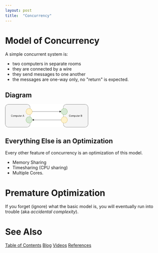 ```yaml
---
layout: post
title:  "Concurrency"
---
```


# Model of Concurrency

A simple concurrent system is:
- two computers in separate rooms 
- they are connected by a wire
- they send messages to one another
- the messages are one-way only, no "return" is expected.

## Diagram

<img src="https://github.com/guitarvydas/wheelreinvention/blob/master/Concurrency.png?raw=true" alt="Concurrency.png" style="zoom:67%;" />

## Everything Else is an Optimization

Every other feature of concurrency is an optimization of this model.

- Memory Sharing
- Timesharing (CPU sharing)
- Multiple Cores.

# Premature Optimization

If you forget (ignore) what the basic model is, you will eventually run into trouble (aka *accidental complexity*).

# See Also
[Table of Contents](https://guitarvydas.github.io/2021/12/10/Table-of-Contents-Dec-01-2021.html)
[Blog](https://guitarvydas.github.io)
[Videos](https://www.youtube.com/channel/UC9EJr0nKHwadbHUtc5zHdmQ/videos)
[References](https://guitarvydas.github.io/2021/01/14/References.html)

<script src="https://utteranc.es/client.js" 
        repo="guitarvydas/guitarvydas.github.io" 
        issue-term="pathname" 
        theme="github-light" 
        crossorigin="anonymous" 
        async> 
</script> 
